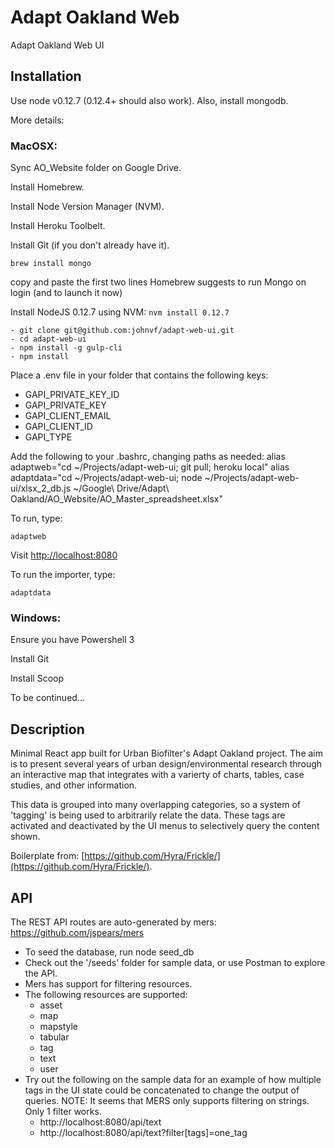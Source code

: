 # Adapt Oakland Web
Adapt Oakland Web UI

## Installation

Use node v0.12.7 (0.12.4+ should also work). Also, install mongodb.

More details:

### MacOSX:

Sync AO_Website folder on Google Drive.

Install Homebrew.

Install Node Version Manager (NVM).

Install Heroku Toolbelt.

Install Git (if you don't already have it).

`brew install mongo`

copy and paste the first two lines Homebrew suggests to run Mongo on login (and to launch it now)

Install NodeJS 0.12.7 using NVM:
`nvm install 0.12.7`

```
- git clone git@github.com:johnvf/adapt-web-ui.git
- cd adapt-web-ui
- npm install -g gulp-cli
- npm install
```
Place a .env file in your folder that contains the following keys:
- GAPI_PRIVATE_KEY_ID
- GAPI_PRIVATE_KEY
- GAPI_CLIENT_EMAIL
- GAPI_CLIENT_ID
- GAPI_TYPE

Add the following to your .bashrc, changing paths as needed:
alias adaptweb="cd ~/Projects/adapt-web-ui; git pull; heroku local"
alias adaptdata="cd ~/Projects/adapt-web-ui; node ~/Projects/adapt-web-ui/xlsx_2_db.js ~/Google\ Drive/Adapt\ Oakland/AO_Website/AO_Master_spreadsheet.xlsx"

To run, type: 
```
adaptweb
```
Visit [http://localhost:8080](http://localhost:8080)

To run the importer, type:
```
adaptdata
```

### Windows:
Ensure you have Powershell 3

Install Git

Install Scoop

To be continued...

## Description

Minimal React app built for Urban Biofilter's Adapt Oakland project. The aim is to present several years of urban design/environmental research through an interactive map that integrates with a varierty of charts, tables, case studies, and other information.

This data is grouped into many overlapping categories, so a system of 'tagging' is being used to arbitrarily relate the data. These tags are activated and deactivated by the UI menus to selectively query the content shown. 

Boilerplate from: [https://github.com/Hyra/Frickle/](https://github.com/Hyra/Frickle/).


## API
The REST API routes are auto-generated by mers: https://github.com/jspears/mers

- To seed the database, run node seed_db
- Check out the '/seeds' folder for sample data, or use Postman to explore the API.
- Mers has support for filtering resources. 
- The following resources are supported:
  - asset
  - map
  - mapstyle
  - tabular
  - tag
  - text
  - user
- Try out the following on the sample data for an example of how multiple tags in the UI state could be concatenated to change the output of queries. NOTE: It seems that MERS only supports filtering on strings. Only 1 filter works.
  - http://localhost:8080/api/text
  - http://localhost:8080/api/text?filter[tags]=one_tag
